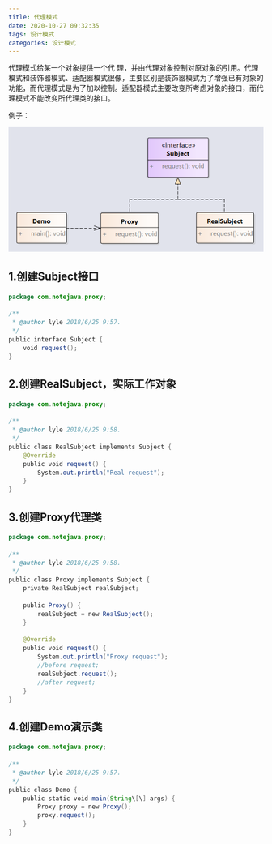 ```yaml
---
title: 代理模式
date: 2020-10-27 09:32:35
tags: 设计模式
categories: 设计模式
---
```

代理模式给某一个对象提供一个代 理，并由代理对象控制对原对象的引用。代理模式和装饰器模式、适配器模式很像，主要区别是装饰器模式为了增强已有对象的功能，而代理模式是为了加以控制。适配器模式主要改变所考虑对象的接口，而代理模式不能改变所代理类的接口。

例子：

![proxy.jpg](./代理模式/174942_007980_proxy.jpg)

<!-- more -->

## 1.创建Subject接口

```java
package com.notejava.proxy;

/**
 * @author lyle 2018/6/25 9:57.
 */
public interface Subject {
    void request();
}
```

## 2.创建RealSubject，实际工作对象

```java
package com.notejava.proxy;

/**
 * @author lyle 2018/6/25 9:58.
 */
public class RealSubject implements Subject {
    @Override
    public void request() {
        System.out.println("Real request");
    }
}
```

## 3.创建Proxy代理类

```java
package com.notejava.proxy;

/**
 * @author lyle 2018/6/25 9:58.
 */
public class Proxy implements Subject {
    private RealSubject realSubject;

    public Proxy() {
        realSubject = new RealSubject();
    }

    @Override
    public void request() {
        System.out.println("Proxy request");
        //before request;
        realSubject.request();
        //after request;
    }
}
```

## 4.创建Demo演示类

```java
package com.notejava.proxy;

/**
 * @author lyle 2018/6/25 9:57.
 */
public class Demo {
    public static void main(String\[\] args) {
        Proxy proxy = new Proxy();
        proxy.request();
    }
}
```